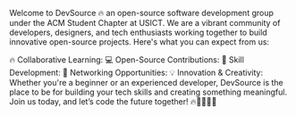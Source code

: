 Welcome to DevSource 🔥
an open-source software development group under the ACM Student Chapter at USICT.
We are a vibrant community of developers, designers, and tech enthusiasts
working together to build innovative open-source projects. Here's what you can expect from us:

🔥 Collaborative Learning: 
💻 Open-Source Contributions: 
🌱 Skill Development:
🚀 Networking Opportunities:
💡 Innovation & Creativity: 
Whether you're a beginner or an experienced developer, DevSource is the place to be for building your tech skills and creating something meaningful. Join us today, and let’s code the future together! 🔥👨‍💻👩‍💻
